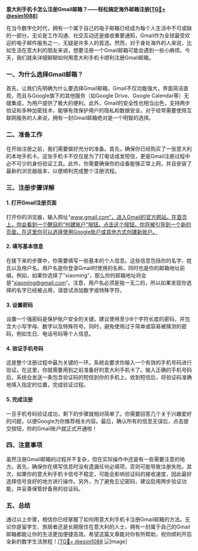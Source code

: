**意大利手机卡怎么注册Gmail邮箱？——轻松搞定海外邮箱注册[[TG💪+ @esim1088](https://t.me/s/esim1088)]**

在当今数字化时代，拥有一个属于自己的电子邮箱已经成为每个人生活中不可或缺的一部分。无论是工作沟通、社交互动还是接收重要通知，Gmail作为全球最受欢迎的电子邮件服务之一，无疑是许多人的首选。然而，对于身处海外的人来说，比如生活在意大利的朋友来说，想要注册一个Gmail邮箱可能会遇到一些小麻烦。今天，我们就来详细聊聊如何用意大利手机卡顺利注册Gmail邮箱。

### 一、为什么选择Gmail邮箱？

首先，让我们先明确为什么要选择Gmail邮箱。Gmail不仅功能强大，界面简洁直观，而且与Google旗下的其他服务（如Google Drive、Google Calendar等）无缝集成，为用户提供了极大的便利。此外，Gmail的安全性也相当出色，支持两步验证和多种加密技术，能够有效保护用户的隐私和数据安全。对于经常需要使用互联网服务的人来说，拥有一封Gmail邮箱绝对是一个明智的选择。

### 二、准备工作

在开始注册之前，我们需要做好充分的准备。首先，确保你已经购买了一张意大利的本地手机卡。这张手机卡不仅仅是为了打电话或发短信，更是Gmail注册过程中必不可少的身份验证工具。此外，你需要确保你的设备能够正常上网，并且安装了最新的浏览器版本，以便顺利完成整个注册流程。

### 三、注册步骤详解

#### 1. 打开Gmail注册页面

打开你的浏览器，输入网址“www.gmail.com”，进入Gmail的官方网站。在首页上，你会看到一个醒目的“创建账户”按钮。点击这个按钮，你将被引导到一个新的页面，在这里你可以选择使用Google账户或其他方式创建新账户。

#### 2. 填写基本信息

在接下来的步骤中，你需要填写一些基本的个人信息。这些信息包括你的名字、姓氏以及用户名。用户名是你登录Gmail时使用的名称，同时也是你的邮箱地址前缀。例如，如果你选择了“xiaoming”，那么你的邮箱地址将会是“xiaoming@gmail.com”。注意，用户名必须是独一无二的，所以如果发现你选择的名字已经被占用，请尝试添加数字或特殊字符。

#### 3. 设置密码

设置一个强密码是保护账户安全的关键。建议使用至少8个字符长度的密码，并包含大小写字母、数字以及特殊符号。同时，避免使用过于简单或容易被猜测的密码，例如生日、电话号码等个人信息。

#### 4. 验证手机号码

这是整个注册过程中最为关键的一环。系统会要求你输入一个有效的手机号码进行验证。在这里，你就需要用到之前准备好的意大利手机卡了。输入正确的手机号码后，系统会发送一条包含验证码的短信到你的手机上。收到短信后，将验证码准确地填入指定的位置，完成验证过程。

#### 5. 完成注册

一旦手机号码验证成功，剩下的步骤就相对简单了。你需要回答几个关于兴趣爱好的问题，以便Google为你推荐相关内容。最后，确认所有的信息无误后，点击提交按钮，你的Gmail账户就正式开通啦！

### 四、注意事项

虽然注册Gmail邮箱的过程并不复杂，但在实际操作中还是有一些需要注意的地方。首先，确保你在填写信息时没有遗漏任何必填项，否则可能导致注册失败。其次，如果你的意大利手机卡信号不稳定，可能会影响验证码的接收速度，因此最好选择信号良好的地方进行操作。另外，为了避免忘记密码，建议启用两步验证功能，并妥善保管好备用的验证码。

### 五、总结

通过以上步骤，相信你已经掌握了如何用意大利手机卡注册Gmail邮箱的方法。无论你是留学生、旅居者还是长期居住在意大利的人士，拥有一封属于自己的Gmail邮箱都能让你的生活更加便捷高效。希望这篇文章能对你有所帮助，祝你顺利开启全新的数字生活旅程！[[TG💪+ @esim1088](https://t.me/s/esim1088) ![Image](https://i.postimg.cc/4NQfJmqS/Snipaste-2025-05-13-00-14-12.png)]